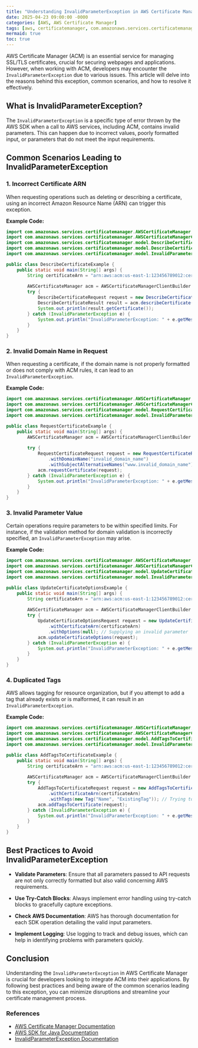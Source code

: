 ```yaml
---
title: "Understanding InvalidParameterException in AWS Certificate Manager"
date: 2025-04-23 09:00:00 -0000
categories: [AWS, AWS Certificate Manager]
tags: [aws, certificatemanager, com.amazonaws.services.certificatemanager.model]
mermaid: true
toc: true
---
```



AWS Certificate Manager (ACM) is an essential service for managing SSL/TLS certificates, crucial for securing webpages and applications. However, when working with ACM, developers may encounter the `InvalidParameterException` due to various issues. This article will delve into the reasons behind this exception, common scenarios, and how to resolve it effectively.

## What is InvalidParameterException?

The `InvalidParameterException` is a specific type of error thrown by the AWS SDK when a call to AWS services, including ACM, contains invalid parameters. This can happen due to incorrect values, poorly formatted input, or parameters that do not meet the input requirements.

## Common Scenarios Leading to InvalidParameterException

### 1. Incorrect Certificate ARN

When requesting operations such as deleting or describing a certificate, using an incorrect Amazon Resource Name (ARN) can trigger this exception.

**Example Code:**

```java
import com.amazonaws.services.certificatemanager.AWSCertificateManager;
import com.amazonaws.services.certificatemanager.AWSCertificateManagerClientBuilder;
import com.amazonaws.services.certificatemanager.model.DescribeCertificateRequest;
import com.amazonaws.services.certificatemanager.model.DescribeCertificateResult;
import com.amazonaws.services.certificatemanager.model.InvalidParameterException;

public class DescribeCertificateExample {
    public static void main(String[] args) {
        String certificateArn = "arn:aws:acm:us-east-1:123456789012:certificate/incorrect-arn";
        
        AWSCertificateManager acm = AWSCertificateManagerClientBuilder.defaultClient();
        try {
            DescribeCertificateRequest request = new DescribeCertificateRequest().withCertificateArn(certificateArn);
            DescribeCertificateResult result = acm.describeCertificate(request);
            System.out.println(result.getCertificate());
        } catch (InvalidParameterException e) {
            System.out.println("InvalidParameterException: " + e.getMessage());
        }
    }
}
```

### 2. Invalid Domain Name in Request

When requesting a certificate, if the domain name is not properly formatted or does not comply with ACM rules, it can lead to an `InvalidParameterException`.

**Example Code:**

```java
import com.amazonaws.services.certificatemanager.AWSCertificateManager;
import com.amazonaws.services.certificatemanager.AWSCertificateManagerClientBuilder;
import com.amazonaws.services.certificatemanager.model.RequestCertificateRequest;
import com.amazonaws.services.certificatemanager.model.InvalidParameterException;

public class RequestCertificateExample {
    public static void main(String[] args) {
        AWSCertificateManager acm = AWSCertificateManagerClientBuilder.defaultClient();
        
        try {
            RequestCertificateRequest request = new RequestCertificateRequest()
                .withDomainName("invalid_domain_name")
                .withSubjectAlternativeNames("www.invalid_domain_name");
            acm.requestCertificate(request);
        } catch (InvalidParameterException e) {
            System.out.println("InvalidParameterException: " + e.getMessage());
        }
    }
}
```

### 3. Invalid Parameter Value

Certain operations require parameters to be within specified limits. For instance, if the validation method for domain validation is incorrectly specified, an `InvalidParameterException` may arise.

**Example Code:**

```java
import com.amazonaws.services.certificatemanager.AWSCertificateManager;
import com.amazonaws.services.certificatemanager.AWSCertificateManagerClientBuilder;
import com.amazonaws.services.certificatemanager.model.UpdateCertificateOptionsRequest;
import com.amazonaws.services.certificatemanager.model.InvalidParameterException;

public class UpdateCertificateOptionsExample {
    public static void main(String[] args) {
        String certificateArn = "arn:aws:acm:us-east-1:123456789012:certificate/certificate-arn";
        
        AWSCertificateManager acm = AWSCertificateManagerClientBuilder.defaultClient();
        try {
            UpdateCertificateOptionsRequest request = new UpdateCertificateOptionsRequest()
                .withCertificateArn(certificateArn)
                .withOptions(null); // Supplying an invalid parameter
            acm.updateCertificateOptions(request);
        } catch (InvalidParameterException e) {
            System.out.println("InvalidParameterException: " + e.getMessage());
        }
    }
}
```

### 4. Duplicated Tags

AWS allows tagging for resource organization, but if you attempt to add a tag that already exists or is malformed, it can result in an `InvalidParameterException`.

**Example Code:**

```java
import com.amazonaws.services.certificatemanager.AWSCertificateManager;
import com.amazonaws.services.certificatemanager.AWSCertificateManagerClientBuilder;
import com.amazonaws.services.certificatemanager.model.AddTagsToCertificateRequest;
import com.amazonaws.services.certificatemanager.model.InvalidParameterException;

public class AddTagsToCertificateExample {
    public static void main(String[] args) {
        String certificateArn = "arn:aws:acm:us-east-1:123456789012:certificate/certificate-arn";
        
        AWSCertificateManager acm = AWSCertificateManagerClientBuilder.defaultClient();
        try {
            AddTagsToCertificateRequest request = new AddTagsToCertificateRequest()
                .withCertificateArn(certificateArn)
                .withTags(new Tag("Name", "ExistingTag")); // Trying to add duplicate tag
            acm.addTagsToCertificate(request);
        } catch (InvalidParameterException e) {
            System.out.println("InvalidParameterException: " + e.getMessage());
        }
    }
}
```

## Best Practices to Avoid InvalidParameterException

- **Validate Parameters**: Ensure that all parameters passed to API requests are not only correctly formatted but also valid concerning AWS requirements.
  
- **Use Try-Catch Blocks**: Always implement error handling using try-catch blocks to gracefully capture exceptions.

- **Check AWS Documentation**: AWS has thorough documentation for each SDK operation detailing the valid input parameters.

- **Implement Logging**: Use logging to track and debug issues, which can help in identifying problems with parameters quickly.

## Conclusion

Understanding the `InvalidParameterException` in AWS Certificate Manager is crucial for developers looking to integrate ACM into their applications. By following best practices and being aware of the common scenarios leading to this exception, you can minimize disruptions and streamline your certificate management process.

### References
- [AWS Certificate Manager Documentation](https://docs.aws.amazon.com/acm/latest/userguide/acm-overview.html)
- [AWS SDK for Java Documentation](https://docs.aws.amazon.com/sdk-for-java/latest/developer-guide/home.html)
- [InvalidParameterException Documentation](https://docs.aws.amazon.com/ACM/latest/APIReference/API_InvalidParameterException.html)